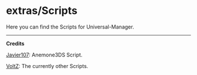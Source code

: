 # extras/Scripts
Here you can find the Scripts for Universal-Manager.

****
**Credits**

[Javier107](https://github.com/Javier107): Anemone3DS Script.

[VoltZ](https://github.com/SuperSaiyajinVoltZ): The currently other Scripts.